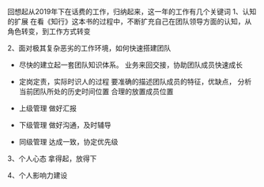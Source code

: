 回想起从2019年下在话费的工作，归纳起来，这一年的工作有几个关键词
1、认知的扩展
在看《知行》这本书的过程中，不断扩充自己在团队领导方面的认知，从角色转变，到工作方式转变

2、面对极其复杂恶劣的工作环境，如何快速搭建团队
- 尽快的建立起一套团队知识体系。
业务来回交接，协助团队成员快速成长

- 定岗定责，实际时识人的过程
要准确的描述团队成员的特征，优缺点，
分析当前团队所处的历史时间位置
合理的放置成员位置

- 上级管理
做好汇报

- 下级管理
做好沟通，及时辅导

- 同级管理
达成一致，协定优先级

3、个人心态
拿得起，放得下

4、个人影响力建设